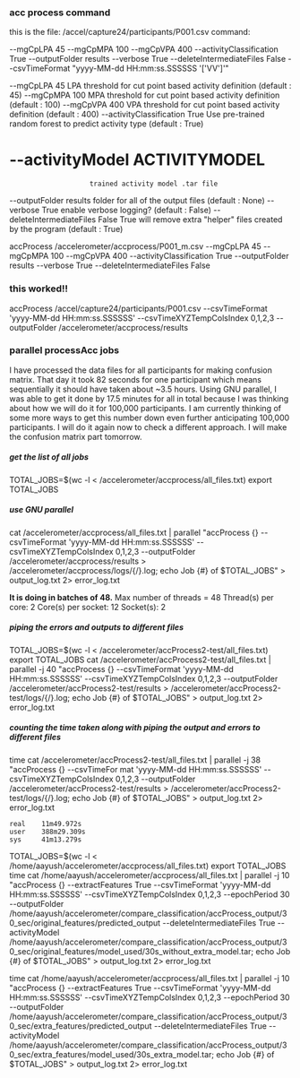 ### acc process command
this is the file: /accel/capture24/participants/P001.csv
command:

--mgCpLPA 45 --mgCpMPA 100 --mgCpVPA 400 --activityClassification True --outputFolder results --verbose True --deleteIntermediateFiles False --csvTimeFormat "yyyy-MM-dd HH:mm:ss.SSSSSS '['VV']'"


  --mgCpLPA 45          LPA threshold for cut point based activity definition
                        (default : 45)
  --mgCpMPA 100          MPA threshold for cut point based activity definition
                        (default : 100)
  --mgCpVPA 400          VPA threshold for cut point based activity definition
                        (default : 400)
  --activityClassification True
                        Use pre-trained random forest to predict activity type
                        (default : True)

  # --activityModel ACTIVITYMODEL
                        trained activity model .tar file
  --outputFolder results
                        folder for all of the output files (default : None)
  --verbose True  enable verbose logging? (default : False)
  --deleteIntermediateFiles False
                        True will remove extra "helper" files created by the
                        program (default : True)                        

accProcess /accelerometer/accprocess/P001_m.csv --mgCpLPA 45 --mgCpMPA 100 --mgCpVPA 400 --activityClassification True --outputFolder results --verbose True --deleteIntermediateFiles False


### this worked!!
accProcess /accel/capture24/participants/P001.csv --csvTimeFormat 'yyyy-MM-dd HH:mm:ss.SSSSSS' --csvTimeXYZTempColsIndex 0,1,2,3 --outputFolder /accelerometer/accprocess/results


### parallel processAcc jobs
I have processed the data files for all participants for making confusion matrix. That day it took 82 seconds for one participant which means sequentially it should have taken about ~3.5 hours. Using GNU parallel, I was able to get it done by 17.5 minutes for all in total because I was thinking about how we will do it for 100,000 participants. I am currently thinking of some more ways to get this number down even further anticipating 100,000 participants. I will do it again now to check a different approach. I will make the confusion matrix part tomorrow.

##### get the list of all jobs
TOTAL_JOBS=$(wc -l < /accelerometer/accprocess/all_files.txt)
export TOTAL_JOBS

##### use GNU parallel
cat /accelerometer/accprocess/all_files.txt | parallel "accProcess {} --csvTimeFormat 'yyyy-MM-dd HH:mm:ss.SSSSSS' --csvTimeXYZTempColsIndex 0,1,2,3 --outputFolder /accelerometer/accprocess/results > /accelerometer/accprocess/logs/{/}.log; echo Job {#} of $TOTAL_JOBS" > output_log.txt 2> error_log.txt

**It is doing in batches of 48.**
Max number of threads = 48
    Thread(s) per core:  2
    Core(s) per socket:  12
    Socket(s):           2

##### piping the errors and outputs to different files
TOTAL_JOBS=$(wc -l < /accelerometer/accProcess2-test/all_files.txt)
export TOTAL_JOBS
cat /accelerometer/accProcess2-test/all_files.txt | parallel -j 40 "accProcess {} --csvTimeFormat 'yyyy-MM-dd HH:mm:ss.SSSSSS' --csvTimeXYZTempColsIndex 0,1,2,3 --outputFolder /accelerometer/accProcess2-test/results > /accelerometer/accProcess2-test/logs/{/}.log; echo Job {#} of $TOTAL_JOBS" > output_log.txt 2> error_log.txt

##### counting the time taken along with piping the output and errors to different files
time cat /accelerometer/accProcess2-test/all_files.txt | parallel -j 38 "accProcess {} --csvTimeFor
mat 'yyyy-MM-dd HH:mm:ss.SSSSSS' --csvTimeXYZTempColsIndex 0,1,2,3 --outputFolder /accelerometer/accProcess2-test/results > /accelerometer/accProcess2-test/logs/{/}.log; echo Job {#} of $TOTAL_JOBS" > output_log.txt 2> error_log.txt

    real    11m49.972s
    user    388m29.309s
    sys     41m13.279s



TOTAL_JOBS=$(wc -l < /home/aayush/accelerometer/accprocess/all_files.txt)
export TOTAL_JOBS
time cat /home/aayush/accelerometer/accprocess/all_files.txt | parallel -j 10 "accProcess {} --extractFeatures True --csvTimeFormat 'yyyy-MM-dd HH:mm:ss.SSSSSS' --csvTimeXYZTempColsIndex 0,1,2,3 --epochPeriod 30 --outputFolder /home/aayush/accelerometer/compare_classification/accProcess_output/30_sec/original_features/predicted_output --deleteIntermediateFiles True --activityModel /home/aayush/accelerometer/compare_classification/accProcess_output/30_sec/original_features/model_used/30s_without_extra_model.tar; echo Job {#} of $TOTAL_JOBS" > output_log.txt 2> error_log.txt



time cat /home/aayush/accelerometer/accprocess/all_files.txt | parallel -j 10 "accProcess {} --extractFeatures True --csvTimeFormat 'yyyy-MM-dd HH:mm:ss.SSSSSS' --csvTimeXYZTempColsIndex 0,1,2,3 --epochPeriod 30 --outputFolder /home/aayush/accelerometer/compare_classification/accProcess_output/30_sec/extra_features/predicted_output --deleteIntermediateFiles True --activityModel /home/aayush/accelerometer/compare_classification/accProcess_output/30_sec/extra_features/model_used/30s_extra_model.tar; echo Job {#} of $TOTAL_JOBS" > output_log.txt 2> error_log.txt